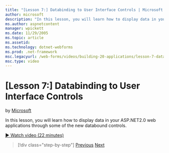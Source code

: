 ```yaml
---
title: "[Lesson 7:] Databinding to User Interface Controls | Microsoft Docs"
author: microsoft
description: "In this lesson, you will learn how to display data in your ASP.NET&#160;2.0 web applications through some of the new databound controls."
ms.author: aspnetcontent
manager: wpickett
ms.date: 11/29/2005
ms.topic: article
ms.assetid: 
ms.technology: dotnet-webforms
ms.prod: .net-framework
msc.legacyurl: /web-forms/videos/building-20-applications/lesson-7-databinding-to-user-interface-controls
msc.type: video
---
```

[Lesson 7:] Databinding to User Interface Controls
====================
by [Microsoft](https://github.com/microsoft)

In this lesson, you will learn how to display data in your ASP.NET2.0 web applications through some of the new databound controls.

[&#9654; Watch video (22 minutes)](https://channel9.msdn.com/Blogs/ASP-NET-Site-Videos/lesson-7-databinding-to-user-interface-controls)

>[!div class="step-by-step"]
[Previous](lesson-6-working-with-stylesheets-and-master-pages.md)
[Next](lesson-8-working-with-the-gridview-and-formview.md)